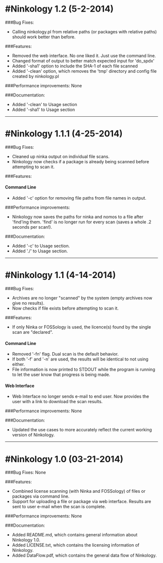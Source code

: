 #Ninkology 1.2 (5-2-2014)
========
###Bug Fixes:
- Calling ninkology.pl from relative paths (or packages with relative paths) should work better than before.<br/>

###Features:
- Removed the web interface. No one liked it. Just use the command line.<br/>
- Changed format of output to better match expected input for 'do_spdx'<br/>
- Added '-sha1' option to include the SHA-1 of each file scanned<br/>
- Added '-clean' option, which removes the 'tmp' directory and config file created by ninkology.pl<br/>

###Performance improvements:
None<br/>

###Documentation:
- Added '-clean' to Usage section<br/>
- Added '-sha1' to Usage section<br/>

-----------------------------------------------------------------------


#Ninkology 1.1.1 (4-25-2014)
========
###Bug Fixes: 
- Cleaned up ninka output on individual file scans.<br/>
- Ninkology now checks if a package is already being scanned before attempting to scan it.<br/>

###Features: 
#### Command Line
- Added '-c' option for removing file paths from file names in output.<br/>

###Performance improvements: 
- Ninkology now saves the paths for ninka and nomos to a file after 'find'ing them. 'find' is no longer run for every scan (saves a whole .2 seconds per scan!).<br/>

###Documentation: 
- Added '-c' to Usage section.<br/>
- Added './' to Usage section.<br/>

-----------------------------------------------------------------------


#Ninkology 1.1 (4-14-2014)
========
###Bug Fixes: 
- Archives are no longer "scanned" by the system (empty archives now give no results).<br/>
- Now checks if file exists before attempting to scan it.<br/>

###Features: 
- If only Ninka or FOSSology is used, the licence(s) found by the single scan are "declared".<br/>

#### Command Line
- Removed '-fn' flag. Dual scan is the default behavior.<br/>
- If both '-f' and '-n' are used, the results will be identical to not using either.<br/>
- File information is now printed to STDOUT while the program is running to let the user know that progress is being made.<br/>

#### Web Interface
- Web Interface no longer sends e-mail to end user. Now provides the user with a link to download the scan results.<br/>

###Performance improvements: 
None

###Documentation: 
- Updated the use cases to more accurately reflect the current working version of Ninkology.<br/>


-----------------------------------------------------------------------


#Ninkology 1.0 (03-21-2014)
========
###Bug Fixes: 
None

###Features: 
- Combined license scanning (with Ninka and FOSSology) of files or packages via command line.<br/>
- Support for uploading a file or package via web interface. Results are sent to user e-mail when the scan is complete.<br/>


###Performance improvements: 
None

###Documentation: 
- Added README.md, which contains general information about Ninkology 1.0.<br/>
- Added LICENSE.txt, which contains the licensing information of Ninkology.<br/>
- Added DataFlow.pdf, which contains the general data flow of Ninkology.<br/>
